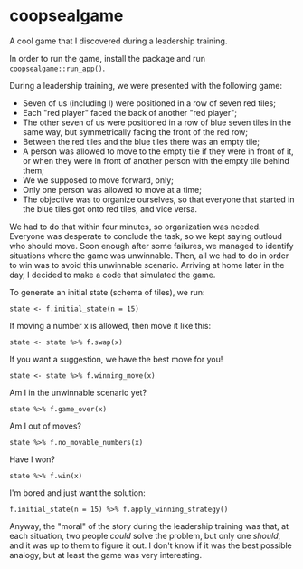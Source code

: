 # coopsealgame
A cool game that I discovered during a leadership training.

In order to run the game, install the package and run `coopsealgame::run_app()`.

During a leadership training, we were presented with the following game:
- Seven of us (including I) were positioned in a row of seven red tiles;
- Each "red player" faced the back of another "red player";
- The other seven of us were positioned in a row of blue seven tiles in the same way, but symmetrically facing the front of the red row;
- Between the red tiles and the blue tiles there was an empty tile;
- A person was allowed to move to the empty tile if they were in front of it, or when they were in front of another person with the empty tile behind them;
- We we supposed to move forward, only;
- Only one person was allowed to move at a time;
- The objective was to organize ourselves, so that everyone that started in the blue tiles got onto red tiles, and vice versa.

We had to do that within four minutes, so organization was needed. Everyone was desperate to conclude the task, so we kept saying outloud who should move. Soon enough after some failures, we managed to identify situations where the game was unwinnable. Then, all we had to do in order to win was to avoid this unwinnable scenario.
Arriving at home later in the day, I decided to make a code that simulated the game.

To generate an initial state (schema of tiles), we run:
```{r, eval = FALSE}
state <- f.initial_state(n = 15)
```
If moving a number x is allowed, then move it like this:
```{r, eval = FALSE}
state <- state %>% f.swap(x)
```
If you want a suggestion, we have the best move for you!
```{r, eval = FALSE}
state <- state %>% f.winning_move(x)
```
Am I in the unwinnable scenario yet?
```{r, eval = FALSE}
state %>% f.game_over(x)
```
Am I out of moves?
```{r, eval = FALSE}
state %>% f.no_movable_numbers(x)
```
Have I won?
```{r, eval = FALSE}
state %>% f.win(x)
```
I'm bored and just want the solution:
```{r, eval = FALSE}
f.initial_state(n = 15) %>% f.apply_winning_strategy()
```
Anyway, the "moral" of the story during the leadership training was that, at each situation, two people *could* solve the problem, but only one *should*, and it was up to them to figure it out. I don't know if it was the best possible analogy, but at least the game was very interesting.
